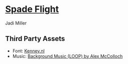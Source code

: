 # [Spade Flight](https://prismatoad.itch.io/spade-flight)
Jadi Miller

## Third Party Assets
- Font: [Kenney.nl](https://www.kenney.nl/assets/kenney-fonts)
- Music: [Background Music (LOOP) by Alex McColloch](https://opengameart.org/content/background-music-loop)

